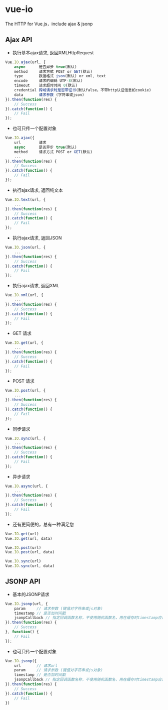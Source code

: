 # vue-io
The HTTP for Vue.js，include ajax &amp; jsonp

## Ajax API

+ 执行基本ajax请求, 返回XMLHttpRequest
```javascript
Vue.IO.ajax(url, {
    async      是否异步 true(默认)
    method     请求方式 POST or GET(默认)
    type       数据格式 json(默认) or xml, text
    encode     请求的编码 UTF-8(默认)
    timeout    请求超时时间 0(默认)
    credential 跨域请求时是否带证书(默认false，不带http认证信息如cookie)
    data       请求参数 (字符串或json)
}).then(function(res) {
    // Success
}).catch(function() {
    // Fail
});

```
+ 也可只传一个配置对象
```javascript
Vue.IO.ajax({
    url        请求
    async      是否异步 true(默认)
    method     请求方式 POST or GET(默认)
    ...
}).then(function(res) {
    // Success
}).catch(function() {
    // Fail
});
```
        
+ 执行ajax请求, 返回纯文本
```javascript
Vue.IO.text(url, {
    ...
}).then(function(res) {
    // Success
}).catch(function() {
    // Fail
});
```
    
+ 执行ajax请求, 返回JSON
```javascript
Vue.IO.json(url, {
    ...
}).then(function(res) {
    // Success
}).catch(function() {
    // Fail
});
```
    
+ 执行ajax请求, 返回XML
```javascript
Vue.IO.xml(url, {
    ...
}).then(function(res) {
    // Success
}).catch(function() {
    // Fail
});
```
    
+ GET 请求
```javascript
Vue.IO.get(url, {
    ...
}).then(function(res) {
    // Success
}).catch(function() {
    // Fail
});
```

+ POST 请求
```javascript
Vue.IO.post(url, {
    ...
}).then(function(res) {
    // Success
}).catch(function() {
    // Fail
});
```

+ 同步请求
```javascript
Vue.IO.sync(url, {
    ...
}).then(function(res) {
    // Success
}).catch(function() {
    // Fail
});
```
    
+ 异步请求
```javascript
Vue.IO.async(url, {
    ...
}).then(function(res) {
    // Success
}).catch(function() {
    // Fail
});
```
        
+ 还有更简便的，总有一种满足您
```javascript
Vue.IO.get(url)
Vue.IO.get(url, data)

Vue.IO.post(url)
Vue.IO.post(url, data)

Vue.IO.sync(url)
Vue.IO.sync(url, data)
```


## JSONP API

+ 基本的JSONP请求
```javascript
Vue.IO.jsonp(url, {
    param     // 请求参数 (键值对字符串或js对象)
    timestamp // 是否加时间戳
    jsonpCallback // 指定回调函数名称，不使用随机函数名，用在缓存时timestamp应该设为false
}).then(function(res) {
    // Success
}, function() {
    // Fail
});
```
    
+ 也可只传一个配置对象
```javascript
Vue.IO.jsonp({
    url       // 请求url 
    param     // 请求参数 (键值对字符串或js对象)
    timestamp // 是否加时间戳
    jsonpCallback // 指定回调函数名称，不使用随机函数名，用在缓存时timestamp应该设为false    
}).then(function(res) {
    // Success
}).catch(function() {
    // Fail
})
```
    